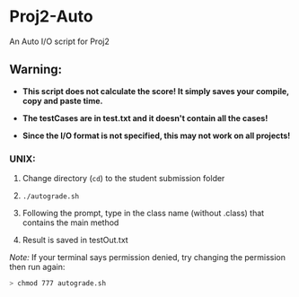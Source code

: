 # Proj2-Auto
An Auto I/O script for Proj2

## Warning:

- **This script does not calculate the score! It simply saves your compile, copy and paste time.**

- **The testCases are in test.txt and it doesn't contain all the cases!**

- **Since the I/O format is not specified, this may not work on all projects!**

### UNIX:
1. Change directory (`cd`) to the student submission folder

2. `./autograde.sh`

3. Following the prompt, type in the class name (without .class) that contains the main method

4. Result is saved in testOut.txt

*Note:* If your terminal says permission denied, try changing the permission then run again:
```bash
> chmod 777 autograde.sh
```
